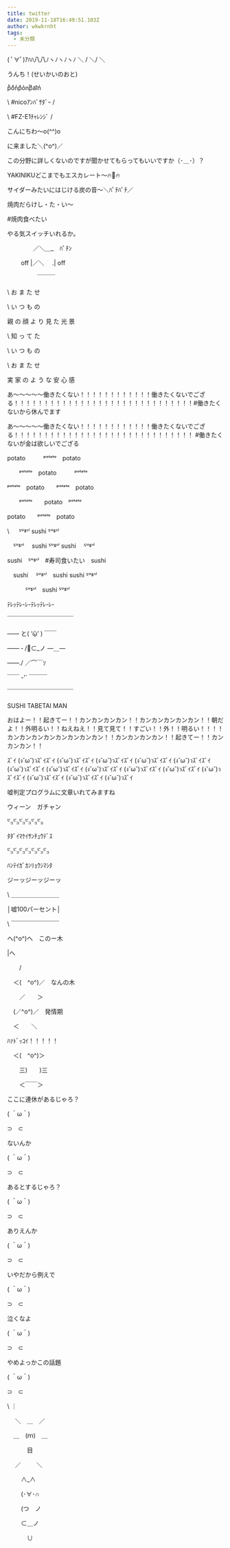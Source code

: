 ```yaml
---
title: twitter
date: 2019-11-18T16:49:51.103Z
author: wkwkrnht
tags:
  - 未分類
---
```

( ﾟ∀ﾟ)ｱﾊﾊ八八ﾉヽﾉヽﾉヽﾉ ＼ / ＼/ ＼

うんち！(せいかいのおと)

pͪoͣnͬpͣoͥnͭpͣa͡inͥ

\ #nicoｱﾝﾊﾞｻﾀﾞｰ /

\ #FZ-E1ﾁｬﾚﾝｼﾞ /

こんにちわ〜o(^^)o 

に来ました＼(^o^)／ 

この分野に詳しくないのですが聞かせてもらってもいいですか（･＿･）？

YAKINIKUどこまでもエスカレート～🔥🐄🔥

サイダーみたいにはじける炭の音～＼ﾊﾟﾁﾊﾟﾁ／

焼肉だらけし・た・い～

\#焼肉食べたい

やる気スイッチいれるか。

　　　　 ／＼＿_　ﾊﾟﾁﾝ

　　 off  |／＼　 .| off

　　　　　￣￣￣

\    お   ま  た  せ

\    い   つ  も  の

親   の  顔  よ  り  見   た  光  景

\    知 っ て た

\    い つ も の

\    お ま た せ

実 家 の よ う な 安 心 感

あ〜〜〜〜〜働きたくない！！！！！！！！！！！！働きたくないでござる！！！！！！！！！！！！！！！！！！！！！！！！！！！！！！#働きたくないから休んでます

あ〜〜〜〜〜働きたくない！！！！！！！！！！！！働きたくないでござる！！！！！！！！！！！！！！！！！！！！！！！！！！！！！！  #働きたくないが金は欲しいでござる



potato　　　ᵖᵒᵗᵃᵗᵒ　potato

　　ᵖᵒᵗᵃᵗᵒ　potato　　　ᵖᵒᵗᵃᵗᵒ

ᵖᵒᵗᵃᵗᵒ　potato　　ᵖᵒᵗᵃᵗᵒ　potato

　　ᵖᵒᵗᵃᵗᵒ　　potato　ᵖᵒᵗᵃᵗᵒ

potato　　ᵖᵒᵗᵃᵗᵒ　potato

\    　  ᔆᵘᙚᑋⁱ     sushi       ᔆᵘᙚᑋⁱ 

　ᔆᵘᙚᑋⁱ　  sushi     ᔆᵘᙚᑋⁱ   sushi 　ᔆᵘᙚᑋⁱ 

sushi　ᔆᵘᙚᑋⁱ　#寿司食いたい　sushi

 　sushi　 ᔆᵘᙚᑋⁱ　sushi     sushi     ᔆᵘᙚᑋⁱ 

　　　ᔆᵘᙚᑋⁱ　sushi                   ᔆᵘᙚᑋⁱ

ﾃﾚｯﾃﾚ-ﾚ-ﾃﾚｯﾃﾚ-ﾚ-

￣￣￣￣￣￣￣￣￣￣￣

  ――  と(  ‘ᾥ’ ) ￣￣

―― ‐   /🍣⊂_ノ  ―＿―

   ――./ ／⌒￣ｿ

 ￣￣  -'´      ￣￣￣

￣￣￣￣￣￣￣￣￣￣￣

SUSHI TABETAI MAN

おはよー！！起きてー！！カンカンカンカン！！カンカンカンカンカン！！朝だよ！！外明るい！！ねえねえ！！見て見て！！すごい！！外！！明るい！！！！カンカンカンカンカンカンカンカン！！カンカンカンカン！！起きてー！！カンカンカン！！

ｽﾞｲ (ง˘ω˘)วｽﾞｲｽﾞｲ (ง˘ω˘)วｽﾞｲｽﾞｲ (ง˘ω˘)วｽﾞｲｽﾞｲ (ง˘ω˘)วｽﾞｲｽﾞｲ (ง˘ω˘)วｽﾞｲｽﾞｲ (ง˘ω˘)วｽﾞｲｽﾞｲ (ง˘ω˘)วｽﾞｲｽﾞｲ (ง˘ω˘)วｽﾞｲｽﾞｲ (ง˘ω˘)วｽﾞｲｽﾞｲ (ง˘ω˘)วｽﾞｲｽﾞｲ (ง˘ω˘)วｽﾞｲｽﾞｲ (ง˘ω˘)วｽﾞｲｽﾞｲ (ง˘ω˘)วｽﾞｲｽﾞｲ (ง˘ω˘)วｽﾞｲ

嘘判定プログラムに文章いれてみますね 

ウィーン　ガチャン 

㌰㌰㌰㌰㌰㌰ 

ﾀﾀﾞｲﾏｹｲｻﾝﾁｭｳﾃﾞｽ 

㌰㌰㌰㌰㌰㌰㌰ 

ﾊﾝﾃｲｶﾞｶﾝﾘｮｳｼﾏｼﾀ 

ジーッジーッジーッ 

\    ＿＿＿＿＿＿＿＿

  │嘘100パーセント│

\    ￣￣￣￣￣￣￣￣

へ(^o^)へ　このー木

\|へ

　　/

　＜(　^o^)／　なんの木

　　／　　＞

　(／^o^)／　発情期

　＜　　＼

ﾊｧﾄﾞｯｺｲ！！！！！

　＜(　^o^)＞

　　三)　　)三

　　＜￣￣＞

ここに連休があるじゃろ？

( ＾ω＾)

⊃　⊂

ないんか

( ＾ω＾)

⊃　⊂

あるとするじゃろ？

( ＾ω＾)

⊃　⊂

ありえんか

( ＾ω＾)

⊃　⊂

いやだから例えで

( ＾ω＾)

⊃　⊂

泣くなよ

( ＾ω＾)

⊃　⊂

やめよっかこの話題

( ＾ω＾)

⊃　⊂

\    ｜

　 ＼　＿　／

　＿　(ｍ)　＿

　　　 目

　 ／　    　  ＼

　　  ∧_∧

　　 (･∀･∩

　　 (つ　ノ

　　 ⊂＿ノ

　　　  ∪
